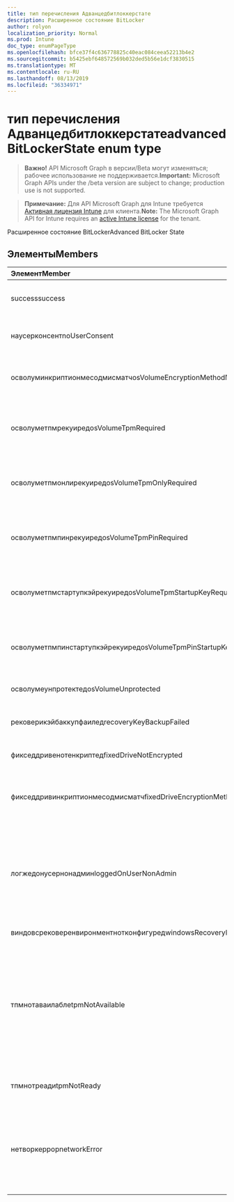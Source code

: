 ```yaml
---
title: тип перечисления Адванцедбитлоккерстате
description: Расширенное состояние BitLocker
author: rolyon
localization_priority: Normal
ms.prod: Intune
doc_type: enumPageType
ms.openlocfilehash: bfce37f4c636778825c40eac084ceea52213b4e2
ms.sourcegitcommit: b5425ebf648572569b032ded5b56e1dcf3830515
ms.translationtype: MT
ms.contentlocale: ru-RU
ms.lasthandoff: 08/13/2019
ms.locfileid: "36334971"
---
```

# <a name="advancedbitlockerstate-enum-type"></a><span data-ttu-id="e8276-103">тип перечисления Адванцедбитлоккерстате</span><span class="sxs-lookup"><span data-stu-id="e8276-103">advancedBitLockerState enum type</span></span>

> <span data-ttu-id="e8276-104">**Важно!** API Microsoft Graph в версии/Beta могут изменяться; рабочее использование не поддерживается.</span><span class="sxs-lookup"><span data-stu-id="e8276-104">**Important:** Microsoft Graph APIs under the /beta version are subject to change; production use is not supported.</span></span>

> <span data-ttu-id="e8276-105">**Примечание:** Для API Microsoft Graph для Intune требуется [Активная лицензия Intune](https://go.microsoft.com/fwlink/?linkid=839381) для клиента.</span><span class="sxs-lookup"><span data-stu-id="e8276-105">**Note:** The Microsoft Graph API for Intune requires an [active Intune license](https://go.microsoft.com/fwlink/?linkid=839381) for the tenant.</span></span>

<span data-ttu-id="e8276-106">Расширенное состояние BitLocker</span><span class="sxs-lookup"><span data-stu-id="e8276-106">Advanced BitLocker State</span></span>

## <a name="members"></a><span data-ttu-id="e8276-107">Элементы</span><span class="sxs-lookup"><span data-stu-id="e8276-107">Members</span></span>
|<span data-ttu-id="e8276-108">Элемент</span><span class="sxs-lookup"><span data-stu-id="e8276-108">Member</span></span>|<span data-ttu-id="e8276-109">Значение</span><span class="sxs-lookup"><span data-stu-id="e8276-109">Value</span></span>|<span data-ttu-id="e8276-110">Описание</span><span class="sxs-lookup"><span data-stu-id="e8276-110">Description</span></span>|
|:---|:---|:---|
|<span data-ttu-id="e8276-111">success</span><span class="sxs-lookup"><span data-stu-id="e8276-111">success</span></span>|<span data-ttu-id="e8276-112">нуль</span><span class="sxs-lookup"><span data-stu-id="e8276-112">0</span></span>|<span data-ttu-id="e8276-113">Успешное выполнение расширенного состояния BitLocker</span><span class="sxs-lookup"><span data-stu-id="e8276-113">Advanced BitLocker State Success</span></span>|
|<span data-ttu-id="e8276-114">наусерконсент</span><span class="sxs-lookup"><span data-stu-id="e8276-114">noUserConsent</span></span>|<span data-ttu-id="e8276-115">1,1</span><span class="sxs-lookup"><span data-stu-id="e8276-115">1</span></span>|<span data-ttu-id="e8276-116">Пользователь никогда не дал согласие на шифрование</span><span class="sxs-lookup"><span data-stu-id="e8276-116">User never gave consent for Encryption</span></span>|
|<span data-ttu-id="e8276-117">осволуминкриптионмесодмисматч</span><span class="sxs-lookup"><span data-stu-id="e8276-117">osVolumeEncryptionMethodMismatch</span></span>|<span data-ttu-id="e8276-118">2</span><span class="sxs-lookup"><span data-stu-id="e8276-118">2</span></span>|<span data-ttu-id="e8276-119">Способ шифрования тома ОС отличается от того, который задан политикой</span><span class="sxs-lookup"><span data-stu-id="e8276-119">Encryption method of OS Volume is different than that set by policy</span></span>|
|<span data-ttu-id="e8276-120">осволуметпмрекуиред</span><span class="sxs-lookup"><span data-stu-id="e8276-120">osVolumeTpmRequired</span></span>|<span data-ttu-id="e8276-121">SP4</span><span class="sxs-lookup"><span data-stu-id="e8276-121">4</span></span>|<span data-ttu-id="e8276-122">TPM не используется для защиты тома ОС, но является обязательным для политики</span><span class="sxs-lookup"><span data-stu-id="e8276-122">TPM not used for protection of OS volume, but is required by policy</span></span>|
|<span data-ttu-id="e8276-123">осволуметпмонлирекуиред</span><span class="sxs-lookup"><span data-stu-id="e8276-123">osVolumeTpmOnlyRequired</span></span>|<span data-ttu-id="e8276-124">8 </span><span class="sxs-lookup"><span data-stu-id="e8276-124">8</span></span>|<span data-ttu-id="e8276-125">Защита только TPM не используется для тома ОС, но является обязательной для политики</span><span class="sxs-lookup"><span data-stu-id="e8276-125">TPM only protection not used for OS volume, but is required by policy</span></span>|
|<span data-ttu-id="e8276-126">осволуметпмпинрекуиред</span><span class="sxs-lookup"><span data-stu-id="e8276-126">osVolumeTpmPinRequired</span></span>|<span data-ttu-id="e8276-127">столбцов</span><span class="sxs-lookup"><span data-stu-id="e8276-127">16</span></span>|<span data-ttu-id="e8276-128">TPM + защита ПИН-кода не используется для тома ОС, но она является обязательной для политики</span><span class="sxs-lookup"><span data-stu-id="e8276-128">TPM+PIN protection not used for OS volume, but is required by policy</span></span>|
|<span data-ttu-id="e8276-129">осволуметпмстартупкэйрекуиред</span><span class="sxs-lookup"><span data-stu-id="e8276-129">osVolumeTpmStartupKeyRequired</span></span>|<span data-ttu-id="e8276-130">32</span><span class="sxs-lookup"><span data-stu-id="e8276-130">32</span></span>|<span data-ttu-id="e8276-131">TPM + защита ключа запуска не используется для тома ОС, но она является обязательной для политики</span><span class="sxs-lookup"><span data-stu-id="e8276-131">TPM+Startup Key protection not used for OS volume, but is required by policy</span></span>|
|<span data-ttu-id="e8276-132">осволуметпмпинстартупкэйрекуиред</span><span class="sxs-lookup"><span data-stu-id="e8276-132">osVolumeTpmPinStartupKeyRequired</span></span>|<span data-ttu-id="e8276-133">64</span><span class="sxs-lookup"><span data-stu-id="e8276-133">64</span></span>|<span data-ttu-id="e8276-134">TPM + ПИН + ключ запуска не используется для тома ОС, но является обязательным для политики</span><span class="sxs-lookup"><span data-stu-id="e8276-134">TPM+PIN+Startup Key not used for OS volume, but is required by policy</span></span>|
|<span data-ttu-id="e8276-135">осволумеунпротектед</span><span class="sxs-lookup"><span data-stu-id="e8276-135">osVolumeUnprotected</span></span>|<span data-ttu-id="e8276-136">128</span><span class="sxs-lookup"><span data-stu-id="e8276-136">128</span></span>|<span data-ttu-id="e8276-137">Обнаружен незащищенный том ОС</span><span class="sxs-lookup"><span data-stu-id="e8276-137">Un-protected OS Volume was detected</span></span>|
|<span data-ttu-id="e8276-138">рековерикэйбаккупфаилед</span><span class="sxs-lookup"><span data-stu-id="e8276-138">recoveryKeyBackupFailed</span></span>|<span data-ttu-id="e8276-139">256</span><span class="sxs-lookup"><span data-stu-id="e8276-139">256</span></span>|<span data-ttu-id="e8276-140">Сбой резервного копирования ключа восстановления</span><span class="sxs-lookup"><span data-stu-id="e8276-140">Recovery key backup failed</span></span>|
|<span data-ttu-id="e8276-141">фикседдривенотенкриптед</span><span class="sxs-lookup"><span data-stu-id="e8276-141">fixedDriveNotEncrypted</span></span>|<span data-ttu-id="e8276-142">512</span><span class="sxs-lookup"><span data-stu-id="e8276-142">512</span></span>|<span data-ttu-id="e8276-143">Фиксированный диск не зашифрован</span><span class="sxs-lookup"><span data-stu-id="e8276-143">Fixed Drive not encrypted</span></span>|
|<span data-ttu-id="e8276-144">фикседдривинкриптионмесодмисматч</span><span class="sxs-lookup"><span data-stu-id="e8276-144">fixedDriveEncryptionMethodMismatch</span></span>|<span data-ttu-id="e8276-145">1024</span><span class="sxs-lookup"><span data-stu-id="e8276-145">1024</span></span>|<span data-ttu-id="e8276-146">Метод шифрования жесткого диска отличается от того, который задан политикой</span><span class="sxs-lookup"><span data-stu-id="e8276-146">Encryption method of Fixed Drive is different than that set by policy</span></span>|
|<span data-ttu-id="e8276-147">логжедонусернонадмин</span><span class="sxs-lookup"><span data-stu-id="e8276-147">loggedOnUserNonAdmin</span></span>|<span data-ttu-id="e8276-148">2048</span><span class="sxs-lookup"><span data-stu-id="e8276-148">2048</span></span>|<span data-ttu-id="e8276-149">Пользователь, вошедший в систему, не является администратором. Для этого необходимо, чтобы для политики Алловстандардусеренкриптион было задано значение 1.</span><span class="sxs-lookup"><span data-stu-id="e8276-149">Logged on user is non-admin. This requires “AllowStandardUserEncryption” policy set to 1</span></span>|
|<span data-ttu-id="e8276-150">виндовсрековеренвиронментнотконфигуред</span><span class="sxs-lookup"><span data-stu-id="e8276-150">windowsRecoveryEnvironmentNotConfigured</span></span>|<span data-ttu-id="e8276-151">4096</span><span class="sxs-lookup"><span data-stu-id="e8276-151">4096</span></span>|<span data-ttu-id="e8276-152">WinRE не настроен</span><span class="sxs-lookup"><span data-stu-id="e8276-152">WinRE is not configured</span></span>|
|<span data-ttu-id="e8276-153">тпмнотаваилабле</span><span class="sxs-lookup"><span data-stu-id="e8276-153">tpmNotAvailable</span></span>|<span data-ttu-id="e8276-154">8192</span><span class="sxs-lookup"><span data-stu-id="e8276-154">8192</span></span>|<span data-ttu-id="e8276-155">TPM недоступен для BitLocker.</span><span class="sxs-lookup"><span data-stu-id="e8276-155">TPM is not available for BitLocker.</span></span> <span data-ttu-id="e8276-156">Это означает, что доверенный платформенный модуль отсутствует или для него задано переопределение реестра, а операционная система находится на диске с возможностью портативного или Рим-доступного</span><span class="sxs-lookup"><span data-stu-id="e8276-156">This means TPM is not present, or TPM unavailable registry override is set or host OS is on portable/rome-able drive</span></span>|
|<span data-ttu-id="e8276-157">тпмнотреади</span><span class="sxs-lookup"><span data-stu-id="e8276-157">tpmNotReady</span></span>|<span data-ttu-id="e8276-158">16384</span><span class="sxs-lookup"><span data-stu-id="e8276-158">16384</span></span>|<span data-ttu-id="e8276-159">Доверенный платформенный модуль не готов для BitLocker</span><span class="sxs-lookup"><span data-stu-id="e8276-159">TPM is not ready for BitLocker</span></span>|
|<span data-ttu-id="e8276-160">нетворкеррор</span><span class="sxs-lookup"><span data-stu-id="e8276-160">networkError</span></span>|<span data-ttu-id="e8276-161">32768</span><span class="sxs-lookup"><span data-stu-id="e8276-161">32768</span></span>|<span data-ttu-id="e8276-162">Сеть недоступна.</span><span class="sxs-lookup"><span data-stu-id="e8276-162">Network not available.</span></span> <span data-ttu-id="e8276-163">Это необходимо для резервного копирования ключа восстановления.</span><span class="sxs-lookup"><span data-stu-id="e8276-163">This is required for recovery key backup.</span></span> <span data-ttu-id="e8276-164">Этот отчет сообщается об устройствах, поддерживающих шифрование дисков</span><span class="sxs-lookup"><span data-stu-id="e8276-164">This is reported for Drive Encryption capable devices</span></span>|



